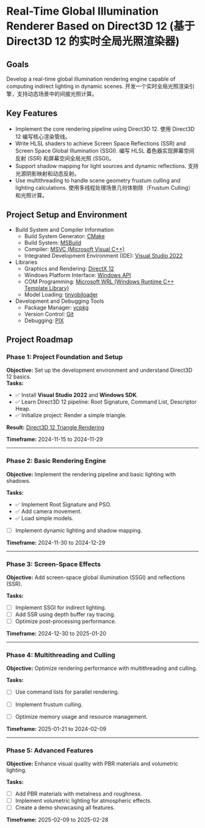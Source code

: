 # Real-Time Global Illumination Renderer Based on Direct3D 12 (基于 Direct3D 12 的实时全局光照渲染器)

## **Goals**
Develop a real-time global illumination rendering engine capable of computing indirect lighting in dynamic scenes. 
开发一个实时全局光照渲染引擎，支持动态场景中的间接光照计算。

## **Key Features**
- Implement the core rendering pipeline using Direct3D 12. 使用 Direct3D 12 编写核心渲染管线。
- Write HLSL shaders to achieve Screen Space Reflections (SSR) and Screen Space Global Illumination (SSGI). 编写 HLSL 着色器实现屏幕空间反射 (SSR) 和屏幕空间全局光照 (SSGI)。
- Support shadow mapping for light sources and dynamic reflections. 支持光源阴影映射和动态反射。
- Use multithreading to handle scene geometry frustum culling and lighting calculations. 使用多线程处理场景几何体剔除（Frustum Culling）和光照计算。

## **Project Setup and Environment**

- Build System and Compiler Information
    - Build System Generator:  [CMake](https://cmake.org/)
    - Build System: [MSBuild](https://learn.microsoft.com/en-us/visualstudio/msbuild/msbuild?view=vs-2022)
    - Compiler: [MSVC (Microsoft Visual C++)](https://learn.microsoft.com/en-us/cpp/?view=msvc-170)
    - Integrated Development Environment (IDE): [Visual Studio 2022](https://visualstudio.microsoft.com/)
- Libraries
    - Graphics and Rendering: [DirectX 12](https://learn.microsoft.com/en-us/windows/win32/direct3d12/directx-12-programming-environment) 
    - Windows Platform Interface: [Windows API](https://learn.microsoft.com/en-us/windows/win32/api/) 
    - COM Programming: [Microsoft WRL (Windows Runtime C++ Template Library)](https://learn.microsoft.com/en-us/cpp/cppcx/wrl/using-the-windows-runtime-cpp-template-library-wrl?view=msvc-170) 
    - Model Loading: [tinyobjloader](https://github.com/tinyobjloader/tinyobjloader)
- Development and Debugging Tools
    - Package Manager: [vcpkg](https://github.com/microsoft/vcpkg)
    - Version Control: [Git](https://github.com/)
    - Debugging: [PIX](https://devblogs.microsoft.com/pix/)

## **Project Roadmap**

### **Phase 1: Project Foundation and Setup**
**Objective:** Set up the development environment and understand Direct3D 12 basics.  
**Tasks:**
- ✅ Install **Visual Studio 2022** and **Windows SDK**.
- ✅ Learn Direct3D 12 pipeline: Root Signature, Command List, Descriptor Heap.  
- ✅ Initialize project: Render a simple triangle.  

**Result:**
[Direct3D 12 Triangle Rendering](https://github.com/Yuqian-He/Direct3DTriangleRenderer)

**Timeframe:** 2024-11-15 to 2024-11-29  

---

### **Phase 2: Basic Rendering Engine**
**Objective:** Implement the rendering pipeline and basic lighting with shadows.  

**Tasks:**
- ✅ Implement Root Signature and PSO.  
- ✅ Add camera movement.
- ✅ Load simple models.  
- [ ] Implement dynamic lighting and shadow mapping.  

**Timeframe:** 2024-11-30 to 2024-12-29  

---

### **Phase 3: Screen-Space Effects**
**Objective:** Add screen-space global illumination (SSGI) and reflections (SSR).  

**Tasks:**
- [ ] Implement SSGI for indirect lighting.  
- [ ] Add SSR using depth buffer ray tracing.  
- [ ] Optimize post-processing performance.  

**Timeframe:** 2024-12-30 to 2025-01-20  

---

### **Phase 4: Multithreading and Culling**
**Objective:** Optimize rendering performance with multithreading and culling.  

**Tasks:**
- [ ] Use command lists for parallel rendering.  
- [ ] Implement frustum culling.  
- [ ] Optimize memory usage and resource management.  


**Timeframe:** 2025-01-21 to 2024-02-09  

---

### **Phase 5: Advanced Features**
**Objective:** Enhance visual quality with PBR materials and volumetric lighting.  

**Tasks:**
- [ ] Add PBR materials with metalness and roughness.  
- [ ] Implement volumetric lighting for atmospheric effects.  
- [ ] Create a demo showcasing all features.  

**Timeframe:** 2025-02-09 to 2025-02-28  


